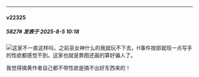 ﻿
*****

####  v22325  
##### 5827#       发表于 2025-8-5 10:18

<img src="https://static.stage1st.com/image/smiley/face2017/046.png" referrerpolicy="no-referrer">这家不一直这样吗，之前巫女神什么的我就玩不下去，H事件按部就班一点写手的性欲都感觉不到。这家也就是靠图还画的算好骗人了。

我觉得搞黄作者自己都不带性欲是搞不出好东西来的！

